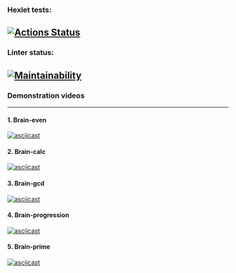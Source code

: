 ### Hexlet tests:
[![Actions Status](https://github.com/olenberg/frontend-project-lvl1/workflows/hexlet-check/badge.svg)](https://github.com/olenberg/frontend-project-lvl1/actions)
---
### Linter status:
[![Maintainability](https://api.codeclimate.com/v1/badges/a99a88d28ad37a79dbf6/maintainability)](https://codeclimate.com/github/codeclimate/codeclimate/maintainability)
---
### Demonstration videos
---
#### 1. Brain-even
[![asciicast](https://asciinema.org/a/7OpwjSJ8PsXIZ3CP2KBHJRzXy.svg)](https://asciinema.org/a/7OpwjSJ8PsXIZ3CP2KBHJRzXy)
#### 2. Brain-calc
[![asciicast](https://asciinema.org/a/504474.svg)](https://asciinema.org/a/504474)
#### 3. Brain-gcd
[![asciicast](https://asciinema.org/a/504692.svg)](https://asciinema.org/a/504692)
#### 4. Brain-progression
[![asciicast](https://asciinema.org/a/504707.svg)](https://asciinema.org/a/504707)
#### 5. Brain-prime
[![asciicast](https://asciinema.org/a/504734.svg)](https://asciinema.org/a/504734)